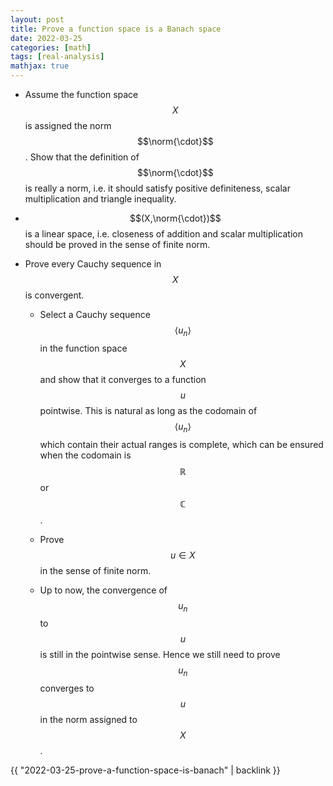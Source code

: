 ```yaml
---
layout: post
title: Prove a function space is a Banach space
date: 2022-03-25
categories: [math]
tags: [real-analysis]
mathjax: true
---
```


-   Assume the function space $$X$$ is assigned the norm $$\norm{\cdot}$$.
    Show that the definition of $$\norm{\cdot}$$ is really a norm, i.e.
    it should satisfy positive definiteness, scalar multiplication and
    triangle inequality.

-   $$(X,\norm{\cdot})$$ is a linear space, i.e. closeness of addition and
    scalar multiplication should be proved in the sense of finite norm.

-   Prove every Cauchy sequence in $$X$$ is convergent.

    -   Select a Cauchy sequence $$\left\langle u_n \right\rangle$$ in the
        function space $$X$$ and show that it converges to a function $$u$$
        pointwise. This is natural as long as the codomain of
        $$\left\langle u_n \right\rangle$$ which contain their actual
        ranges is complete, which can be ensured when the codomain is
        $$\mathbb{R}$$ or $$\mathbb{C}$$.

    -   Prove $$u \in X$$ in the sense of finite norm.

    -   Up to now, the convergence of $$u_n$$ to $$u$$ is still in the
        pointwise sense. Hence we still need to prove $$u_n$$ converges to
        $$u$$ in the norm assigned to $$X$$.

{{ "2022-03-25-prove-a-function-space-is-banach" | backlink }}
